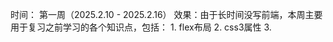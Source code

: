 时间： 第一周（2025.2.10 - 2025.2.16）
效果：由于长时间没写前端，本周主要用于复习之前学习的各个知识点，包括：
    1. flex布局
    2. css3属性
    3. 
